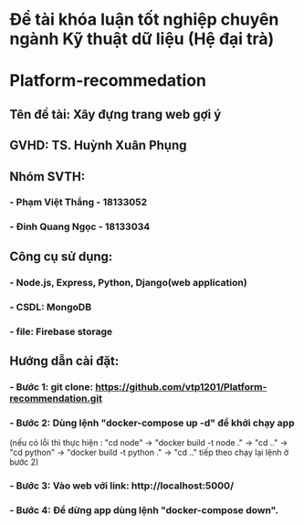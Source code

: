# Đề tài khóa luận tốt nghiệp chuyên ngành Kỹ thuật dữ liệu (Hệ đại trà)
# Platform-recommedation
## Tên đề tài: Xây đựng trang web gợi ý
## GVHD: TS. Huỳnh Xuân Phụng
## Nhóm SVTH:
### - Phạm Việt Thắng - 18133052
### - Đinh Quang Ngọc - 18133034
## Công cụ sử dụng:
### - Node.js, Express, Python, Django(web application)
### - CSDL: MongoDB
### - file: Firebase storage
## Hướng dẫn cài đặt:
### - Bước 1: git clone: https://github.com/vtp1201/Platform-recommendation.git
### - Bước 2: Dùng lệnh "docker-compose up -d" để khởi chạy app 
(nếu có lỗi thì thực hiện : "cd node" -> "docker build -t node ." -> "cd .." -> "cd python" -> "docker build -t python ." -> "cd .." tiếp theo chạy lại lệnh ở bước 2)
### - Bước 3: Vào web với link: http://localhost:5000/
### - Bước 4: Để dừng app dùng lệnh "docker-compose down".

